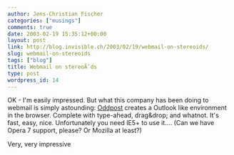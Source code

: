 ```yaml
---
author: Jens-Christian Fischer
categories: ["musings"]
comments: true
date: 2003-02-19 15:35:12+00:00
layout: post
link: http://blog.invisible.ch/2003/02/19/webmail-on-stereoids/
slug: webmail-on-stereoids
tags: ["blog"]
title: Webmail on stereoÃ¯ds
type: post
wordpress_id: 14
---
```


OK - I'm easily impressed. But what this company has been doing to webmail is simply astounding: [Oddpost](http://www.oddpost.com) creates a Outlook like environment in the browser. Complete with type-ahead, drag&drop; and whatnot. It's fast, easy, nice. Unfortunately you need IE5+ to use it.... (Can we have Opera 7 support, please? Or Mozilla at least?)

Very, very impressive
